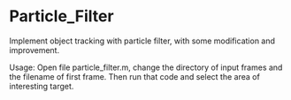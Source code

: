 # Particle_Filter
Implement object tracking with particle filter, with some modification and improvement.

Usage: Open file particle_filter.m, change the directory of input frames and the filename of first frame. Then run that code and select the area of interesting target.
